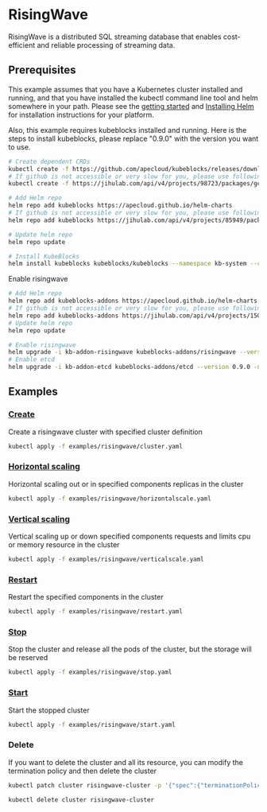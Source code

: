 # RisingWave

RisingWave is a distributed SQL streaming database that enables cost-efficient and reliable processing of streaming data.

## Prerequisites

This example assumes that you have a Kubernetes cluster installed and running, and that you have installed the kubectl command line tool and helm somewhere in your path. Please see the [getting started](https://kubernetes.io/docs/setup/)  and [Installing Helm](https://helm.sh/docs/intro/install/) for installation instructions for your platform.

Also, this example requires kubeblocks installed and running. Here is the steps to install kubeblocks, please replace "0.9.0" with the version you want to use.
```bash
# Create dependent CRDs
kubectl create -f https://github.com/apecloud/kubeblocks/releases/download/v0.9.0/kubeblocks_crds.yaml
# If github is not accessible or very slow for you, please use following command instead
kubectl create -f https://jihulab.com/api/v4/projects/98723/packages/generic/kubeblocks/v0.9.0/kubeblocks_crds.yaml

# Add Helm repo 
helm repo add kubeblocks https://apecloud.github.io/helm-charts
# If github is not accessible or very slow for you, please use following repo instead
helm repo add kubeblocks https://jihulab.com/api/v4/projects/85949/packages/helm/stable

# Update helm repo
helm repo update

# Install KubeBlocks
helm install kubeblocks kubeblocks/kubeblocks --namespace kb-system --create-namespace --version="0.9.0"
```
Enable risingwave
```bash
# Add Helm repo 
helm repo add kubeblocks-addons https://apecloud.github.io/helm-charts
# If github is not accessible or very slow for you, please use following repo instead
helm repo add kubeblocks-addons https://jihulab.com/api/v4/projects/150246/packages/helm/stable
# Update helm repo
helm repo update

# Enable risingwave 
helm upgrade -i kb-addon-risingwave kubeblocks-addons/risingwave --version 0.9.0 -n kb-system
# Enable etcd 
helm upgrade -i kb-addon-etcd kubeblocks-addons/etcd --version 0.9.0 -n kb-system
``` 

## Examples

### [Create](./../../examples/risingwave/cluster.yaml) 
Create a risingwave cluster with specified cluster definition 
```bash
kubectl apply -f examples/risingwave/cluster.yaml
```

### [Horizontal scaling](./../../examples/risingwave/horizontalscale.yaml)
Horizontal scaling out or in specified components replicas in the cluster
```bash
kubectl apply -f examples/risingwave/horizontalscale.yaml
```

### [Vertical scaling](./../../examples/risingwave/verticalscale.yaml)
Vertical scaling up or down specified components requests and limits cpu or memory resource in the cluster
```bash
kubectl apply -f examples/risingwave/verticalscale.yaml
```

### [Restart](./../../examples/risingwave/restart.yaml)
Restart the specified components in the cluster
```bash
kubectl apply -f examples/risingwave/restart.yaml
```

### [Stop](./../../examples/risingwave/stop.yaml)
Stop the cluster and release all the pods of the cluster, but the storage will be reserved
```bash
kubectl apply -f examples/risingwave/stop.yaml
```

### [Start](./../../examples/risingwave/start.yaml)
Start the stopped cluster
```bash
kubectl apply -f examples/risingwave/start.yaml
```

### Delete
If you want to delete the cluster and all its resource, you can modify the termination policy and then delete the cluster
```bash
kubectl patch cluster risingwave-cluster -p '{"spec":{"terminationPolicy":"WipeOut"}}' --type="merge"

kubectl delete cluster risingwave-cluster
```
